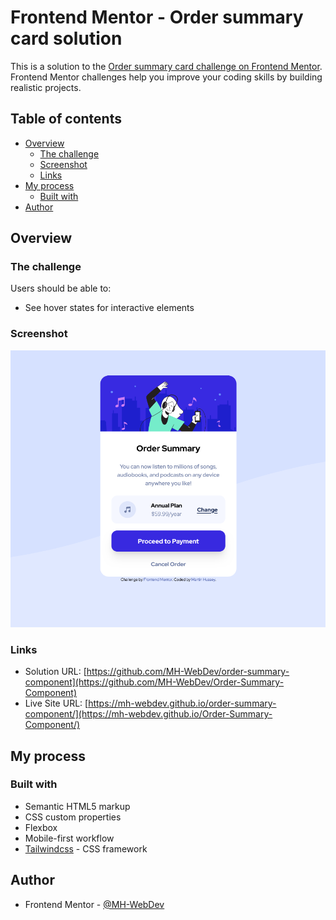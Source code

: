 # Frontend Mentor - Order summary card solution

This is a solution to the [Order summary card challenge on Frontend Mentor](https://www.frontendmentor.io/challenges/order-summary-component-QlPmajDUj). Frontend Mentor challenges help you improve your coding skills by building realistic projects. 

## Table of contents

- [Overview](#overview)
  - [The challenge](#the-challenge)
  - [Screenshot](#screenshot)
  - [Links](#links)
- [My process](#my-process)
  - [Built with](#built-with)
- [Author](#author)

## Overview

### The challenge

Users should be able to:

- See hover states for interactive elements

### Screenshot

![](/design/Screenshot.png)

### Links

- Solution URL: [https://github.com/MH-WebDev/order-summary-component](https://github.com/MH-WebDev/Order-Summary-Component)
- Live Site URL: [https://mh-webdev.github.io/order-summary-component/](https://mh-webdev.github.io/Order-Summary-Component/)

## My process

### Built with

- Semantic HTML5 markup
- CSS custom properties
- Flexbox
- Mobile-first workflow
- [Tailwindcss](https://tailwindcss.com/) - CSS framework

## Author

- Frontend Mentor - [@MH-WebDev](https://www.frontendmentor.io/profile/MH-WebDev)

